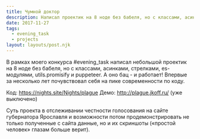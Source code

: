 ```yaml
---
title: Чумной доктор
description: Написал проектик на 8 ноде без бабеля, но с классами, асинками, стрелками, es-модулями, utils.promisify и puppeteer 🏎
date: 2017-11-27
tags:
  - evening_task
  - projects
layout: layouts/post.njk
---
```

В рамках моего конкурса #evening_task написал небольшой проектик на 8 ноде без бабеля, но с классами, асинками, стрелками, es-модулями, utils.promisify и puppeteer. А оно бац - и работает! Впервые за несколько лет почувствовал себя на пике современности по коду.

Код: https://nights.site/Nights/plague
Демо: http://plague.jkoff.ru/ (уже выключено)

Суть проекта в отслеживании честности голосования на сайте губернатора Ярославля и возможности потом продемонстрировать не только полученные с сайта данные, но и их скриншоты («простой человек» глазам больше верит).
